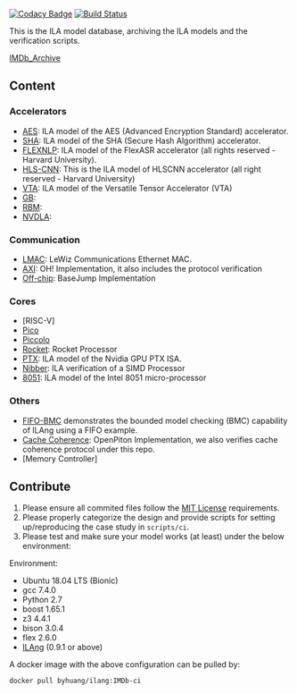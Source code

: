 [![Codacy Badge](https://api.codacy.com/project/badge/Grade/129d02949d13460c910acda8d5408cc8)](https://app.codacy.com/app/Bo-Yuan-Huang/IMDb?utm_source=github.com&utm_medium=referral&utm_content=PrincetonUniversity/IMDb&utm_campaign=Badge_Grade_Dashboard)
[![Build Status](https://travis-ci.org/PrincetonUniversity/IMDb.svg?branch=master)](https://travis-ci.org/PrincetonUniversity/IMDb)

This is the ILA model database, archiving the ILA models and the verification scripts.

[IMDb_Archive](https://github.com/PrincetonUniversity/IMDb-Archive)

## Content

### Accelerators

-   [AES](https://github.com/yuex1994/ILA_AES): ILA model of the AES (Advanced Encryption Standard) accelerator.
-   [SHA](https://github.com/yuex1994/ILA_SHA): ILA model of the SHA (Secure Hash Algorithm) accelerator.
-   [FLEXNLP](https://github.com/PrincetonUniversity/flexnlp-ila): ILA model of the FlexASR accelerator (all rights reserved - Harvard University).
-   [HLS-CNN](https://github.com/PrincetonUniversity/hlscnn-ila): This is the ILA model of HLSCNN accelerator (all right reserved - Harvard University)
-   [VTA](https://github.com/LeeOHzzZ/vta-ila): ILA model of the Versatile Tensor Accelerator (VTA)
-   [GB](https://github.com/yuzeng2333/ILA_GB):
-   [RBM](https://github.com/yuzeng2333/ILA_RBM):
-   [NVDLA](https://github.com/yuzeng2333/ILA_NVDLA):

### Communication

-   [LMAC](https://github.com/LeeOHzzZ/lmac-ila): LeWiz Communications Ethernet MAC.
-   [AXI](https://github.com/PrincetonUniversity/ILA_AXI_Protocol): OH! Implementation, it also includes the protocol verification
-   [Off-chip](https://github.com/HuaixiLu/ILA_Offchip_Protocol): BaseJump Implementation

### Cores

-   [RISC-V]
-   [Pico](https://github.com/yuzeng2333/ILA_Pico)
-   [Piccolo](https://github.com/yuzeng2333/ILA_Piccolo)
-   [Rocket](https://github.com/PrincetonUniversity/ILA_Rocket): Rocket Processor
-   [PTX](https://github.com/yuex1994/ILA_PTX): ILA model of the Nvidia GPU PTX ISA.
-   [Nibber](https://github.com/HuaixiLu/ILA_Nibbler): ILA verification of a SIMD Processor
-   [8051](https://github.com/yuex1994/ILA_8051): ILA model of the Intel 8051 micro-processor

### Others

-   [FIFO-BMC](examples/FIFO-BMC) demonstrates the bounded model checking (BMC) capability of ILAng using a FIFO example.
-   [Cache Coherence](https://github.com/HuaixiLu/ILA_CCP): OpenPiton Implementation, we also verifies cache coherence protocol under this repo.
-   [Memory Controller]

## Contribute

1.  Please ensure all commited files follow the [MIT License](LICENSE) requirements.
2.  Please properly categorize the design and provide scripts for setting up/reproducing the case study in `scripts/ci`.
3.  Please test and make sure your model works (at least) under the below environment:

Environment:
-   Ubuntu 18.04 LTS (Bionic)
-   gcc 7.4.0 
-   Python 2.7
-   boost 1.65.1
-   z3 4.4.1
-   bison 3.0.4
-   flex 2.6.0
-   [ILAng](https://github.com/Bo-Yuan-Huang/ILAng) (0.9.1 or above)

A docker image with the above configuration can be pulled by:

``` bash
docker pull byhuang/ilang:IMDb-ci
```
